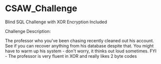 # CSAW_Challenge

 Blind SQL Challenge with XOR Encryption Included

 Challenge Description:

The professor who you've been chasing recently cleaned out his account.
See if you can recover anything from his database despite that.
You might have to warm up his system - don't worry, it thinks out loud sometimes.
FYI - The professor is very fluent in XOR and really likes 2 byte codes

